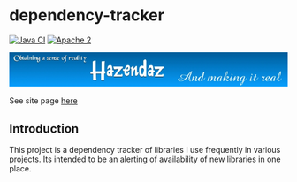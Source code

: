 ﻿# dependency-tracker #

[![Java CI](https://github.com/hazendaz/dependency-tracker/workflows/Java%20CI/badge.svg)](https://github.com/hazendaz/dependency-tracker/actions?query=workflow%3A%22Java+CI%22)
[![Apache 2](http://img.shields.io/badge/license-Apache%202-blue.svg)](http://www.apache.org/licenses/LICENSE-2.0)

![hazendaz](src/site/resources/images/hazendaz-banner.jpg)

See site page [here](https://hazendaz.github.io/dependency-tracker/)

## Introduction ##

This project is a dependency tracker of libraries I use frequently in various projects.  Its intended to be an alerting of availability of
new libraries in one place.
